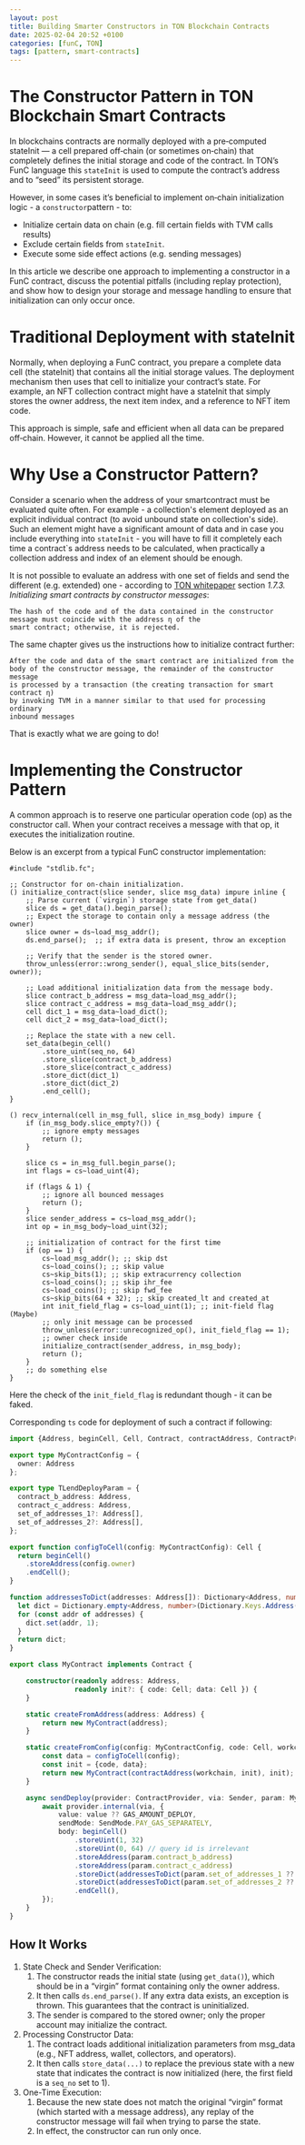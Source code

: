 ```yaml
---
layout: post
title: Building Smarter Constructors in TON Blockchain Contracts
date: 2025-02-04 20:52 +0100
categories: [funC, TON]
tags: [pattern, smart-contracts]
---
```

# The Constructor Pattern in TON Blockchain Smart Contracts
In blockchains contracts are normally deployed with a pre‐computed stateInit — a cell prepared off‐chain (or sometimes on‐chain) that completely defines the initial storage and code of the contract.
In TON’s FunC language this `stateInit` is used to compute the contract’s address and to “seed” its persistent storage.

However, in some cases it’s beneficial to implement on‑chain initialization logic - a `constructor`pattern - to:
- Initialize certain data on chain (e.g. fill certain fields with TVM calls results)
- Exclude certain fields from `stateInit`.
- Execute some side effect actions (e.g. sending messages)

In this article we describe one approach to implementing a constructor in a FunC contract, discuss the potential pitfalls (including replay protection), 
and show how to design your storage and message handling to ensure that initialization can only occur once.

# Traditional Deployment with stateInit
Normally, when deploying a FunC contract, you prepare a complete data cell (the stateInit) that contains all the initial storage values. 
The deployment mechanism then uses that cell to initialize your contract’s state. For example, an NFT collection contract 
might have a stateInit that simply stores the owner address, the next item index, and a reference to NFT item code.

This approach is simple, safe and efficient when all data can be prepared off‑chain. 
However, it cannot be applied all the time.

# Why Use a Constructor Pattern?
Consider a scenario when the address of your smartcontract must be evaluated quite often.
For example - a collection's element deployed as an explicit individual contract (to avoid unbound state on collection's side).
Such an element might have a significant amount of data and in case you include everything into `stateInit` - 
you will have to fill it completely each time a contract`s address needs to be calculated, 
when practically a collection address and index of an element should be enough.

It is not possible to evaluate an address with one set of fields and send the different (e.g. extended) one - 
according to [TON whitepaper](https://docs.ton.org/assets/files/tblkch-6aaf006b94ee2843a982ebf21d7c1247.pdf) 
section _1.7.3. Initializing smart contracts by constructor messages_:
```
The hash of the code and of the data contained in the constructor message must coincide with the address η of the
smart contract; otherwise, it is rejected.
```
The same chapter gives us the instructions how to initialize contract further:
```
After the code and data of the smart contract are initialized from the
body of the constructor message, the remainder of the constructor message
is processed by a transaction (the creating transaction for smart contract η)
by invoking TVM in a manner similar to that used for processing ordinary
inbound messages
```
That is exactly what we are going to do!

# Implementing the Constructor Pattern
A common approach is to reserve one particular operation code (op) as the constructor call. 
When your contract receives a message with that op, it executes the initialization routine.

Below is an excerpt from a typical FunC constructor implementation:

```func
#include "stdlib.fc";

;; Constructor for on-chain initialization.
() initialize_contract(slice sender, slice msg_data) impure inline {
    ;; Parse current (`virgin`) storage state from get_data()
    slice ds = get_data().begin_parse();
    ;; Expect the storage to contain only a message address (the owner)
    slice owner = ds~load_msg_addr();
    ds.end_parse();  ;; if extra data is present, throw an exception

    ;; Verify that the sender is the stored owner.
    throw_unless(error::wrong_sender(), equal_slice_bits(sender, owner));

    ;; Load additional initialization data from the message body.
    slice contract_b_address = msg_data~load_msg_addr();
    slice contract_c_address = msg_data~load_msg_addr();
    cell dict_1 = msg_data~load_dict();
    cell dict_2 = msg_data~load_dict();

    ;; Replace the state with a new cell.
    set_data(begin_cell()
        .store_uint(seq_no, 64)
        .store_slice(contract_b_address)
        .store_slice(contract_c_address)
        .store_dict(dict_1)
        .store_dict(dict_2)
        .end_cell();
}

() recv_internal(cell in_msg_full, slice in_msg_body) impure {
    if (in_msg_body.slice_empty?()) {
        ;; ignore empty messages
        return ();
    }

    slice cs = in_msg_full.begin_parse();
    int flags = cs~load_uint(4);

    if (flags & 1) {
        ;; ignore all bounced messages
        return ();
    }
    slice sender_address = cs~load_msg_addr();
    int op = in_msg_body~load_uint(32);

    ;; initialization of contract for the first time
    if (op == 1) {
        cs~load_msg_addr(); ;; skip dst
        cs~load_coins(); ;; skip value
        cs~skip_bits(1); ;; skip extracurrency collection
        cs~load_coins(); ;; skip ihr_fee
        cs~load_coins(); ;; skip fwd_fee
        cs~skip_bits(64 + 32); ;; skip created_lt and created_at
        int init_field_flag = cs~load_uint(1); ;; init-field flag (Maybe)
        ;; only init message can be processed
        throw_unless(error::unrecognized_op(), init_field_flag == 1);
        ;; owner check inside
        initialize_contract(sender_address, in_msg_body);
        return ();
    }
    ;; do something else
}
```
Here the check of the `init_field_flag` is redundant though - it can be faked. 

Corresponding `ts` code for deployment of such a contract if following:
```typescript
import {Address, beginCell, Cell, Contract, contractAddress, ContractProvider, Dictionary, Sender, SendMode} from '@ton/core';

export type MyContractConfig = {
  owner: Address
};

export type TLendDeployParam = {
  contract_b_address: Address,
  contract_c_address: Address,
  set_of_addresses_1?: Address[],
  set_of_addresses_2?: Address[],
};

export function configToCell(config: MyContractConfig): Cell {
  return beginCell()
    .storeAddress(config.owner)
    .endCell();
}

function addressesToDict(addresses: Address[]): Dictionary<Address, number> {
  let dict = Dictionary.empty<Address, number>(Dictionary.Keys.Address(), Dictionary.Values.Int(2));
  for (const addr of addresses) {
    dict.set(addr, 1);
  }
  return dict;
}

export class MyContract implements Contract {

    constructor(readonly address: Address,
                readonly init?: { code: Cell; data: Cell }) {
    }

    static createFromAddress(address: Address) {
        return new MyContract(address);
    }

    static createFromConfig(config: MyContractConfig, code: Cell, workchain = 0) {
        const data = configToCell(config);
        const init = {code, data};
        return new MyContract(contractAddress(workchain, init), init);
    }

    async sendDeploy(provider: ContractProvider, via: Sender, param: MyDeployParam, value?: bigint) {
        await provider.internal(via, {
            value: value ?? GAS_AMOUNT_DEPLOY,
            sendMode: SendMode.PAY_GAS_SEPARATELY,
            body: beginCell()
                .storeUint(1, 32)
                .storeUint(0, 64) // query id is irrelevant
                .storeAddress(param.contract_b_address)
                .storeAddress(param.contract_c_address)
                .storeDict(addressesToDict(param.set_of_addresses_1 ?? []))
                .storeDict(addressesToDict(param.set_of_addresses_2 ?? []))
                .endCell(),
        });
    }
}
```

## How It Works
1. State Check and Sender Verification:
   1. The constructor reads the initial state (using `get_data()`), which should be in a “virgin” format containing only the owner address.
   2. It then calls `ds.end_parse()`. If any extra data exists, an exception is thrown. This guarantees that the contract is uninitialized.
   3. The sender is compared to the stored owner; only the proper account may initialize the contract.
2. Processing Constructor Data:
   1. The contract loads additional initialization parameters from msg_data (e.g., NFT address, wallet, collectors, and operators).
   2. It then calls `store_data(...)` to replace the previous state with a new state that indicates the contract is now initialized (here, the first field is a `seq_no` set to 1).
3. One-Time Execution:
   1. Because the new state does not match the original “virgin” format (which started with a message address), any replay of the constructor message will fail when trying to parse the state.
   2. In effect, the constructor can run only once.



